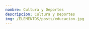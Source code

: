 ```yaml
---
nombre: Cultura y Deportes
descripcion: Cultura y Deportes
img: /ELEMENTOS/posts/educacion.jpg
---
```

